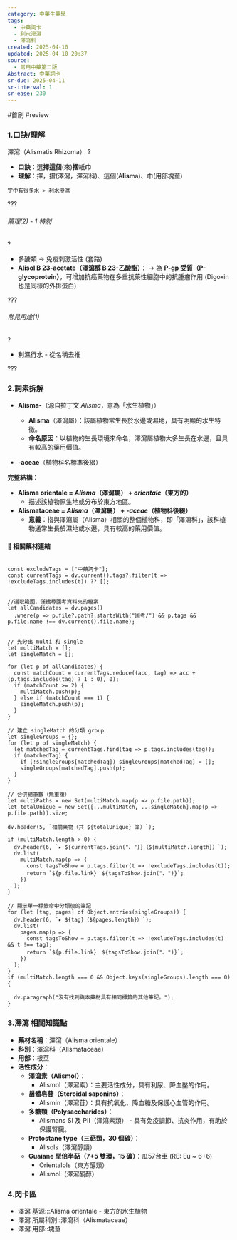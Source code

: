 ```yaml
---
category: 中藥生藥學
tags:
  - 中藥詞卡
  - 利水滲濕
  - 澤瀉科
created: 2025-04-10
updated: 2025-04-10 20:37
source:
  - 常用中藥第二版
Abstract: 中藥詞卡
sr-due: 2025-04-11
sr-interval: 1
sr-ease: 230
---
```


#首刷 #review

### 1.口訣/理解
澤瀉（Alismatis Rhizoma）
?
- **口訣**：選**擇這個**(來)**摺**紙**巾**
- **理解**：擇，摺(澤瀉，澤瀉科)、這個(A**lis**ma)、巾(用部塊莖)
> 
	字中有很多水 > 利水滲濕

???

###### 藥理(2) - 1 特別
?
- 多醣類 → 免疫刺激活性 (套路)
- **Alisol B 23-acetate（澤瀉醇 B 23-乙酸酯）**： → 為 **P-gp 受質（P-glycoprotein）**，可增加抗癌藥物在多重抗藥性細胞中的抗腫瘤作用 (Digoxin 也是同樣的外排蛋白)

???


###### 常見用途(1)
?
- 利濕行水 - 從名稱去推

???


### 2.詞素拆解
- **Alisma-**（源自拉丁文 *Alisma*，意為「水生植物」）
  - **Alisma**（澤瀉屬）：該屬植物常生長於水邊或濕地，具有明顯的水生特徵。
  - **命名原因**：以植物的生長環境來命名，澤瀉屬植物大多生長在水邊，且具有較高的藥用價值。
  
- **-aceae**（植物科名標準後綴）

**完整結構：**
- **Alisma orientale = *Alisma*（澤瀉屬） + *orientale*（東方的）**
  - 描述該植物原生地或分布於東方地區。
- **Alismataceae = *Alisma*（澤瀉屬） + *-aceae*（植物科後綴）**
  - **意義**：指與澤瀉屬（Alisma）相關的整個植物科，即「澤瀉科」，該科植物通常生長於濕地或水邊，具有較高的藥用價值。



#### 📌 相關藥材連結



```dataviewjs

const excludeTags = ["中藥詞卡"];
const currentTags = dv.current().tags?.filter(t => !excludeTags.includes(t)) ?? [];


//選取範圍，僅搜尋國考資料夾的檔案
let allCandidates = dv.pages()
  .where(p => p.file?.path?.startsWith("國考/") && p.tags && p.file.name !== dv.current().file.name);


// 先分出 multi 和 single
let multiMatch = [];
let singleMatch = [];

for (let p of allCandidates) {
  const matchCount = currentTags.reduce((acc, tag) => acc + (p.tags.includes(tag) ? 1 : 0), 0);
  if (matchCount >= 2) {
    multiMatch.push(p);
  } else if (matchCount === 1) {
    singleMatch.push(p);
  }
}

// 建立 singleMatch 的分類 group
let singleGroups = {};
for (let p of singleMatch) {
  let matchedTag = currentTags.find(tag => p.tags.includes(tag));
  if (matchedTag) {
    if (!singleGroups[matchedTag]) singleGroups[matchedTag] = [];
    singleGroups[matchedTag].push(p);
  }
}

// 合併總筆數（無重複）
let multiPaths = new Set(multiMatch.map(p => p.file.path));
let totalUnique = new Set([...multiMatch, ...singleMatch].map(p => p.file.path)).size;

dv.header(5, `相關藥物（共 ${totalUnique} 筆）`);

if (multiMatch.length > 0) {
  dv.header(6, `▸ ${currentTags.join("、")}（${multiMatch.length}）`);
  dv.list(
    multiMatch.map(p => {
      const tagsToShow = p.tags.filter(t => !excludeTags.includes(t));
      return `${p.file.link}　${tagsToShow.join("、")}`;
    })
  );
}

// 顯示單一標籤命中分類後的筆記
for (let [tag, pages] of Object.entries(singleGroups)) {
  dv.header(6, `▸ ${tag}（${pages.length}）`);
  dv.list(
    pages.map(p => {
      const tagsToShow = p.tags.filter(t => !excludeTags.includes(t) && t !== tag);
      return `${p.file.link}　${tagsToShow.join("、")}`;
    })
  );
}
if (multiMatch.length === 0 && Object.keys(singleGroups).length === 0) {

  dv.paragraph("沒有找到與本藥材具有相同標籤的其他筆記。");
}
````


### 3.澤瀉 相關知識點
- **藥材名稱**：澤瀉（Alisma orientale）
- **科別**：澤瀉科（Alismataceae）
- **用部**：根莖
- **活性成分**：
  - **澤瀉素（Alismol）**：
    - Alismol（澤瀉素）：主要活性成分，具有利尿、降血壓的作用。
  - **甾體皂苷（Steroidal saponins）**：
    - Alismin（澤瀉苷）：具有抗氧化、降血糖及保護心血管的作用。
  - **多糖類（Polysaccharides）**：
    - Alismans SI 及 PII（澤瀉素類） - 具有免疫調節、抗炎作用，有助於保護腎臟。
  - **Protostane type（三萜類，30 個碳）**：
    -  Alisols（澤瀉醇類）
  - **Guaiane 型倍半萜（7+5 雙環，15 碳）**：瓜57台車 (RE: Eu ~ 6+6)
    - Orientalols（東方醇類）
    - Alismol（澤瀉酮醇）


### 4.閃卡區

- 澤瀉 基源:::Alisma orientale - 東方的水生植物
- 澤瀉 所屬科別::澤瀉科（Alismataceae）
- 澤瀉 用部::塊莖



